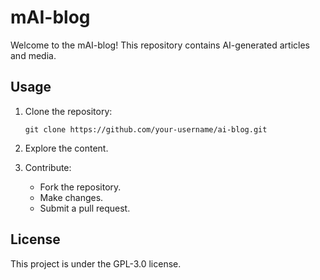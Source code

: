 # mAI-blog

Welcome to the mAI-blog! This repository contains AI-generated articles and media.

## Usage

1. Clone the repository:
   ```
   git clone https://github.com/your-username/ai-blog.git
   ```

2. Explore the content.

3. Contribute:
   - Fork the repository.
   - Make changes.
   - Submit a pull request.

## License

This project is under the GPL-3.0 license.
